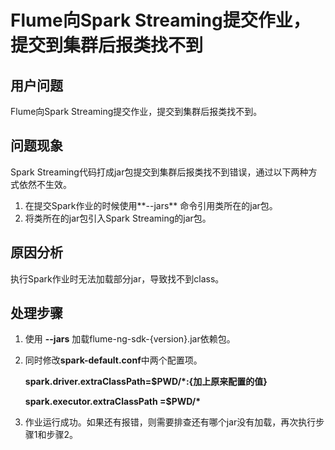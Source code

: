 # Flume向Spark Streaming提交作业，提交到集群后报类找不到<a name="mrs_03_0023"></a>

## 用户问题<a name="zh-cn_topic_0135447910_section18305143583116"></a>

Flume向Spark Streaming提交作业，提交到集群后报类找不到。

## 问题现象<a name="zh-cn_topic_0135447910_section117424454313"></a>

Spark Streaming代码打成jar包提交到集群后报类找不到错误，通过以下两种方式依然不生效。

1.  在提交Spark作业的时候使用**--jars**  命令引用类所在的jar包。
2.  将类所在的jar包引入Spark Streaming的jar包。

## 原因分析<a name="zh-cn_topic_0135447910_section1237061220324"></a>

执行Spark作业时无法加载部分jar，导致找不到class。

## 处理步骤<a name="zh-cn_topic_0135447910_section520813413313"></a>

1.  使用  **--jars**  加载flume-ng-sdk-\{version\}.jar依赖包。
2.  同时修改**spark-default.conf**中两个配置项。

    **spark.driver.extraClassPath=$PWD/\*:\{加上原来配置的值\}**

    **spark.executor.extraClassPath =$PWD/\***

3.  作业运行成功。如果还有报错，则需要排查还有哪个jar没有加载，再次执行步骤1和步骤2。

